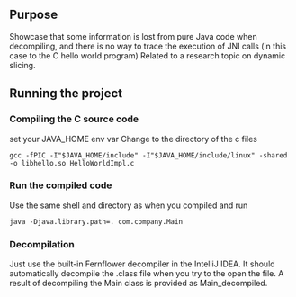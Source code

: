 ## Purpose
Showcase that some information is lost from pure Java code when decompiling, and there is no way to trace the execution of JNI calls (in this case to the C hello world program)
Related to a research topic on dynamic slicing.

## Running the project

### Compiling the C source code
set your JAVA_HOME env var
Change to the directory of the c files
```
gcc -fPIC -I"$JAVA_HOME/include" -I"$JAVA_HOME/include/linux" -shared -o libhello.so HelloWorldImpl.c
```

### Run the compiled code
Use the same shell and directory as when you compiled and run
```
java -Djava.library.path=. com.company.Main
```

### Decompilation
Just use the built-in Fernflower decompiler in the IntelliJ IDEA. It should automatically decompile the .class file when you try to the open the file. A result of decompiling the Main class is provided as Main_decompiled.
